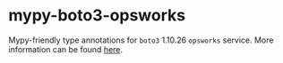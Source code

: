 # mypy-boto3-opsworks

Mypy-friendly type annotations for `boto3` 1.10.26 `opsworks` service.
More information can be found [here](https://github.com/vemel/mypy_boto3).
